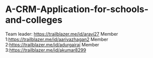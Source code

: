 

# A-CRM-Application-for-schools-and-colleges
Team leader: https://trailblazer.me/id/aravi27
Member 1:https://trailblazer.me/id/aarivazhagan2
Member 2:https://trailblazer.me/id/adurgairaj
Member 3:https://trailblazer.me/id/akumar8299
